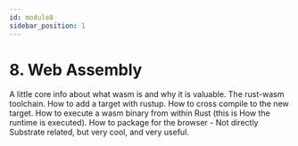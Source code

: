 ```yaml
---
id: module8
sidebar_position: 1
---
```


# 8. Web Assembly

A little core info about what wasm is and why it is valuable. The rust-wasm toolchain. How to add a target with rustup. How to cross compile to the new target. How to execute a wasm binary from within Rust (this is How the runtime is executed). How to package for the browser - Not directly Substrate related, but very cool, and very useful.
